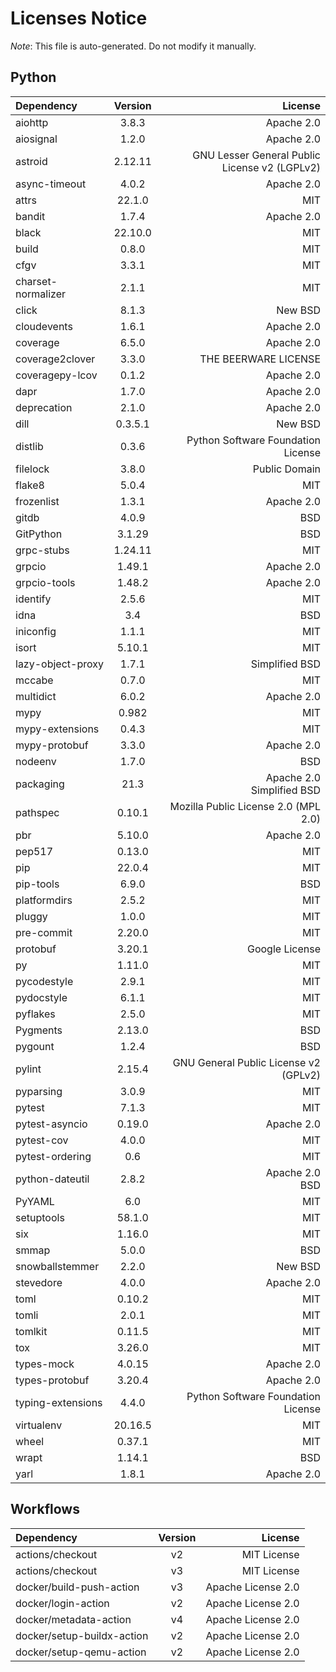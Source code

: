 # Licenses Notice
*Note*: This file is auto-generated. Do not modify it manually.
## Python
| Dependency | Version | License |
|:-----------|:-------:|--------:|
|aiohttp|3.8.3|Apache 2.0|
|aiosignal|1.2.0|Apache 2.0|
|astroid|2.12.11|GNU Lesser General Public License v2 (LGPLv2)|
|async-timeout|4.0.2|Apache 2.0|
|attrs|22.1.0|MIT|
|bandit|1.7.4|Apache 2.0|
|black|22.10.0|MIT|
|build|0.8.0|MIT|
|cfgv|3.3.1|MIT|
|charset-normalizer|2.1.1|MIT|
|click|8.1.3|New BSD|
|cloudevents|1.6.1|Apache 2.0|
|coverage|6.5.0|Apache 2.0|
|coverage2clover|3.3.0|THE BEERWARE LICENSE|
|coveragepy-lcov|0.1.2|Apache 2.0|
|dapr|1.7.0|Apache 2.0|
|deprecation|2.1.0|Apache 2.0|
|dill|0.3.5.1|New BSD|
|distlib|0.3.6|Python Software Foundation License|
|filelock|3.8.0|Public Domain|
|flake8|5.0.4|MIT|
|frozenlist|1.3.1|Apache 2.0|
|gitdb|4.0.9|BSD|
|GitPython|3.1.29|BSD|
|grpc-stubs|1.24.11|MIT|
|grpcio|1.49.1|Apache 2.0|
|grpcio-tools|1.48.2|Apache 2.0|
|identify|2.5.6|MIT|
|idna|3.4|BSD|
|iniconfig|1.1.1|MIT|
|isort|5.10.1|MIT|
|lazy-object-proxy|1.7.1|Simplified BSD|
|mccabe|0.7.0|MIT|
|multidict|6.0.2|Apache 2.0|
|mypy|0.982|MIT|
|mypy-extensions|0.4.3|MIT|
|mypy-protobuf|3.3.0|Apache 2.0|
|nodeenv|1.7.0|BSD|
|packaging|21.3|Apache 2.0<br/>Simplified BSD|
|pathspec|0.10.1|Mozilla Public License 2.0 (MPL 2.0)|
|pbr|5.10.0|Apache 2.0|
|pep517|0.13.0|MIT|
|pip|22.0.4|MIT|
|pip-tools|6.9.0|BSD|
|platformdirs|2.5.2|MIT|
|pluggy|1.0.0|MIT|
|pre-commit|2.20.0|MIT|
|protobuf|3.20.1|Google License|
|py|1.11.0|MIT|
|pycodestyle|2.9.1|MIT|
|pydocstyle|6.1.1|MIT|
|pyflakes|2.5.0|MIT|
|Pygments|2.13.0|BSD|
|pygount|1.2.4|BSD|
|pylint|2.15.4|GNU General Public License v2 (GPLv2)|
|pyparsing|3.0.9|MIT|
|pytest|7.1.3|MIT|
|pytest-asyncio|0.19.0|Apache 2.0|
|pytest-cov|4.0.0|MIT|
|pytest-ordering|0.6|MIT|
|python-dateutil|2.8.2|Apache 2.0<br/>BSD|
|PyYAML|6.0|MIT|
|setuptools|58.1.0|MIT|
|six|1.16.0|MIT|
|smmap|5.0.0|BSD|
|snowballstemmer|2.2.0|New BSD|
|stevedore|4.0.0|Apache 2.0|
|toml|0.10.2|MIT|
|tomli|2.0.1|MIT|
|tomlkit|0.11.5|MIT|
|tox|3.26.0|MIT|
|types-mock|4.0.15|Apache 2.0|
|types-protobuf|3.20.4|Apache 2.0|
|typing-extensions|4.4.0|Python Software Foundation License|
|virtualenv|20.16.5|MIT|
|wheel|0.37.1|MIT|
|wrapt|1.14.1|BSD|
|yarl|1.8.1|Apache 2.0|
## Workflows
| Dependency | Version | License |
|:-----------|:-------:|--------:|
|actions/checkout|v2|MIT License|
|actions/checkout|v3|MIT License|
|docker/build-push-action|v3|Apache License 2.0|
|docker/login-action|v2|Apache License 2.0|
|docker/metadata-action|v4|Apache License 2.0|
|docker/setup-buildx-action|v2|Apache License 2.0|
|docker/setup-qemu-action|v2|Apache License 2.0|
